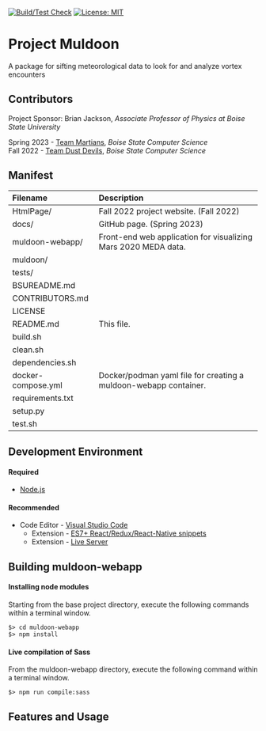 [![Build/Test Check](https://github.com/cs481-ekh/s23-martians/actions/workflows/ci.yml/badge.svg)](https://github.com/cs481-ekh/s23-martians/actions/workflows/ci.yml) [![License: MIT](https://img.shields.io/badge/License-MIT-yellow.svg)](https://opensource.org/licenses/MIT)

# Project Muldoon
A package for sifting meteorological data to look for and analyze vortex encounters

## Contributors
Project Sponsor: Brian Jackson, _Associate Professor of Physics at Boise State University_  
  
Spring 2023 - [Team Martians](https://cs481-ekh.github.io/s23-martians/), _Boise State Computer Science_  
Fall 2022 - [Team Dust Devils](https://cs481-ekh.github.io/f22-dust-devils/), _Boise State Computer Science_  

## Manifest
| Filename           | Description
| :---               | :---
| HtmlPage/          | Fall 2022 project website. (Fall 2022)
| docs/              | GitHub page. (Spring 2023)
| muldoon-webapp/    | Front-end web application for visualizing Mars 2020 MEDA data.
| muldoon/           |
| tests/             |
| BSUREADME.md       |
| CONTRIBUTORS.md    |
| LICENSE            |
| README.md          | This file.
| build.sh           |
| clean.sh           |
| dependencies.sh    |
| docker-compose.yml | Docker/podman yaml file for creating a muldoon-webapp container.
| requirements.txt   |
| setup.py           |
| test.sh            |

## Development Environment
#### Required
* [Node.js](https://nodejs.org)
#### Recommended
- Code Editor - [Visual Studio Code](https://code.visualstudio.com)
  - Extension - [ES7+ React/Redux/React-Native snippets](https://marketplace.visualstudio.com/items?itemName=dsznajder.es7-react-js-snippets)
  - Extension - [Live Server](https://marketplace.visualstudio.com/items?itemName=ritwickdey.LiveServer)

## Building muldoon-webapp
#### Installing node modules
Starting from the base project directory, execute the following commands within a terminal window.
```
$> cd muldoon-webapp
$> npm install
```
#### Live compilation of Sass
From the muldoon-webapp directory, execute the following command within a terminal window.
```
$> npm run compile:sass
```


## Features and Usage
